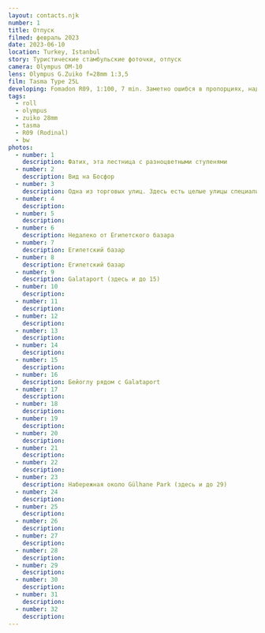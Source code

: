 ```yaml
---
layout: contacts.njk
number: 1
title: Отпуск
filmed: февраль 2023
date: 2023-06-10
location: Turkey, Istanbul
story: Туристические стамбульские фоточки, отпуск
camera: Olympus OM-10
lens: Olympus G.Zuiko f=28mm 1:3,5
film: Tasma Type 25L
developing: Fomadon R09, 1:100, 7 min. Заметно ошибся в пропорциях, надо было делать 1:50, получил сильный недопрояв.
tags:
  - roll
  - olympus
  - zuiko 28mm
  - tasma
  - R09 (Rodinal)
  - bw
photos:
  - number: 1
    description: Фатих, эта лестница с разноцветными ступенями
  - number: 2
    description: Вид на Босфор
  - number: 3
    description: Одна из торговых улиц. Здесь есть целые улицы специализирущиеся на определенных товарах - обуви, чемоданах и т.д.
  - number: 4
    description:
  - number: 5
    description:
  - number: 6
    description: Недалеко от Египетского базара
  - number: 7
    description: Египетский базар
  - number: 8
    description: Египетский базар
  - number: 9
    description: Galataport (здесь и до 15)
  - number: 10
    description:
  - number: 11
    description:
  - number: 12
    description:
  - number: 13
    description:
  - number: 14
    description:
  - number: 15
    description:
  - number: 16
    description: Бейоглу рядом с Galataport
  - number: 17
    description:
  - number: 18
    description:
  - number: 19
    description:
  - number: 20
    description:
  - number: 21
    description:
  - number: 22
    description:
  - number: 23
    description: Набережная около Gülhane Park (здесь и до 29)
  - number: 24
    description:
  - number: 25
    description:
  - number: 26
    description:
  - number: 27
    description:
  - number: 28
    description:
  - number: 29
    description:
  - number: 30
    description:
  - number: 31
    description:
  - number: 32
    description:
---
```

